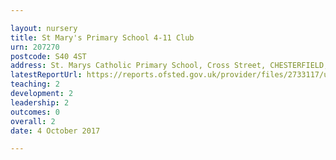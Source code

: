 ```yaml
---

layout: nursery
title: St Mary's Primary School 4-11 Club
urn: 207270
postcode: S40 4ST
address: St. Marys Catholic Primary School, Cross Street, CHESTERFIELD, Derbyshire, S40 4ST
latestReportUrl: https://reports.ofsted.gov.uk/provider/files/2733117/urn/207270.pdf
teaching: 2
development: 2
leadership: 2
outcomes: 0
overall: 2
date: 4 October 2017

---
```

